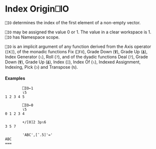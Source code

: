 




<h1 class="heading"><span class="name">Index Origin</span><span class="command">⎕IO</span></h1>

`⎕IO` determines the index of the first element of a non-empty vector.


`⎕IO` may be assigned the value 0 or 1.  The value in a clear workspace is 1. `⎕IO` has Namespace scope.


`⎕IO` is an implicit argument of any function derived from the Axis operator (`[K]`), of the monadic functions Fix (`⎕FX`), Grade Down (`⍒`), Grade Up (`⍋`), Index Generator (`⍳`), Roll (`?`), and of the dyadic functions Deal (`?`), Grade Down (`⍒`), Grade Up (`⍋`), Index (`⌷`), Index Of (`⍳`), Indexed Assignment, Indexing, Pick (`⊃`) and Transpose (`⍉`).

#### Examples
```apl
        ⎕IO←1
        ⍳5
1 2 3 4 5
 
        ⎕IO←0
        ⍳5
0 1 2 3 4
 
        +/[0]2 3⍴⍳6
3 5 7
 
        'ABC',[¯.5]'='
ABC
===
```



